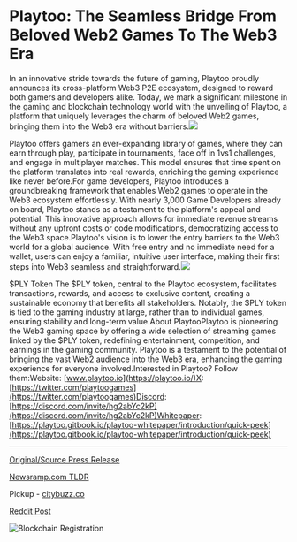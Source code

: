 # Playtoo: The Seamless Bridge From Beloved Web2 Games To The Web3 Era

In an innovative stride towards the future of gaming, Playtoo proudly announces its cross-platform Web3 P2E ecosystem, designed to reward both gamers and developers alike. Today, we mark a significant milestone in the gaming and blockchain technology world with the unveiling of Playtoo, a platform that uniquely leverages the charm of beloved Web2 games, bringing them into the Web3 era without barriers.![](https://api.blockchainwire.io/uploads/Playtoo/editor_image/81f13e44-4ee7-41e2-a7f7-3865a1441657.png)

Playtoo offers gamers an ever-expanding library of games, where they can earn through play, participate in tournaments, face off in 1vs1 challenges, and engage in multiplayer matches. This model ensures that time spent on the platform translates into real rewards, enriching the gaming experience like never before.For game developers, Playtoo introduces a groundbreaking framework that enables Web2 games to operate in the Web3 ecosystem effortlessly. With nearly 3,000 Game Developers already on board, Playtoo stands as a testament to the platform's appeal and potential. This innovative approach allows for immediate revenue streams without any upfront costs or code modifications, democratizing access to the Web3 space.Playtoo's vision is to lower the entry barriers to the Web3 world for a global audience. With free entry and no immediate need for a wallet, users can enjoy a familiar, intuitive user interface, making their first steps into Web3 seamless and straightforward.![](https://api.blockchainwire.io/uploads/Playtoo/editor_image/e03b281d-0cfc-4787-80e4-14740ae5241f.png)

$PLY Token The $PLY token, central to the Playtoo ecosystem, facilitates transactions, rewards, and access to exclusive content, creating a sustainable economy that benefits all stakeholders. Notably, the $PLY token is tied to the gaming industry at large, rather than to individual games, ensuring stability and long-term value.About PlaytooPlaytoo is pioneering the Web3 gaming space by offering a wide selection of streaming games linked by the $PLY token, redefining entertainment, competition, and earnings in the gaming community. Playtoo is a testament to the potential of bringing the vast Web2 audience into the Web3 era, enhancing the gaming experience for everyone involved.Interested in Playtoo? Follow them:Website: [www.playtoo.io](https://playtoo.io/)X: [https://twitter.com/playtoogames](https://twitter.com/playtoogames)Discord: [https://discord.com/invite/hg2abYc2kP](https://discord.com/invite/hg2abYc2kP)Whitepaper: [https://playtoo.gitbook.io/playtoo-whitepaper/introduction/quick-peek](https://playtoo.gitbook.io/playtoo-whitepaper/introduction/quick-peek) 

---

[Original/Source Press Release](https://blockchainwire.io/press-release/playtoo-the-seamless-bridge-from-beloved-web2-games-to-the-web3-era)
                    

[Newsramp.com TLDR](https://newsramp.com/curated-news/playtoo-unveils-cross-platform-web3-p2e-ecosystem-for-gamers-and-developers/fe45d4f26a225007f40e8b8c60a2bb4a) 


Pickup - [citybuzz.co](https://citybuzz.co/2024/02/13/playtoo-bridging-web2-games-to-web3-with-rewards-and-opportunities)
 



[Reddit Post](https://www.reddit.com/r/GamingNewsRamp/comments/1avcbrn/playtoo_unveils_crossplatform_web3_p2e_ecosystem/) 



![Blockchain Registration](https://cdn.newsramp.app/blockchainwire/qrcode/242/13/hikegvI0.webp)